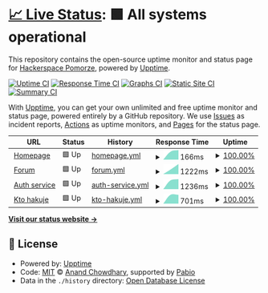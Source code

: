 # [📈 Live Status](https://status.hsp.sh): <!--live status--> **🟩 All systems operational**

This repository contains the open-source uptime monitor and status page for [Hackerspace Pomorze](https://hsp.sh), powered by [Upptime](https://github.com/upptime/upptime).

[![Uptime CI](https://github.com/hspsh/upptime/workflows/Uptime%20CI/badge.svg)](https://github.com/hspsh/upptime/actions?query=workflow%3A%22Uptime+CI%22)
[![Response Time CI](https://github.com/hspsh/upptime/workflows/Response%20Time%20CI/badge.svg)](https://github.com/hspsh/upptime/actions?query=workflow%3A%22Response+Time+CI%22)
[![Graphs CI](https://github.com/hspsh/upptime/workflows/Graphs%20CI/badge.svg)](https://github.com/hspsh/upptime/actions?query=workflow%3A%22Graphs+CI%22)
[![Static Site CI](https://github.com/hspsh/upptime/workflows/Static%20Site%20CI/badge.svg)](https://github.com/hspsh/upptime/actions?query=workflow%3A%22Static+Site+CI%22)
[![Summary CI](https://github.com/hspsh/upptime/workflows/Summary%20CI/badge.svg)](https://github.com/hspsh/upptime/actions?query=workflow%3A%22Summary+CI%22)

With [Upptime](https://upptime.js.org), you can get your own unlimited and free uptime monitor and status page, powered entirely by a GitHub repository. We use [Issues](https://github.com/hspsh/upptime/issues) as incident reports, [Actions](https://github.com/hspsh/upptime/actions) as uptime monitors, and [Pages](https://status.hsp.sh) for the status page.

<!--start: status pages-->
<!-- This summary is generated by Upptime (https://github.com/upptime/upptime) -->
<!-- Do not edit this manually, your changes will be overwritten -->
<!-- prettier-ignore -->
| URL | Status | History | Response Time | Uptime |
| --- | ------ | ------- | ------------- | ------ |
| <img alt="" src="https://icons.duckduckgo.com/ip3/hsp.sh.ico" height="13"> [Homepage](https://hsp.sh) | 🟩 Up | [homepage.yml](https://github.com/hspsh/upptime/commits/HEAD/history/homepage.yml) | <details><summary><img alt="Response time graph" src="./graphs/homepage/response-time-week.png" height="20"> 166ms</summary><br><a href="https://hspsh.github.io/upptime/history/homepage"><img alt="Response time 166" src="https://img.shields.io/endpoint?url=https%3A%2F%2Fraw.githubusercontent.com%2Fhspsh%2Fupptime%2FHEAD%2Fapi%2Fhomepage%2Fresponse-time.json"></a><br><a href="https://hspsh.github.io/upptime/history/homepage"><img alt="24-hour response time 166" src="https://img.shields.io/endpoint?url=https%3A%2F%2Fraw.githubusercontent.com%2Fhspsh%2Fupptime%2FHEAD%2Fapi%2Fhomepage%2Fresponse-time-day.json"></a><br><a href="https://hspsh.github.io/upptime/history/homepage"><img alt="7-day response time 166" src="https://img.shields.io/endpoint?url=https%3A%2F%2Fraw.githubusercontent.com%2Fhspsh%2Fupptime%2FHEAD%2Fapi%2Fhomepage%2Fresponse-time-week.json"></a><br><a href="https://hspsh.github.io/upptime/history/homepage"><img alt="30-day response time 166" src="https://img.shields.io/endpoint?url=https%3A%2F%2Fraw.githubusercontent.com%2Fhspsh%2Fupptime%2FHEAD%2Fapi%2Fhomepage%2Fresponse-time-month.json"></a><br><a href="https://hspsh.github.io/upptime/history/homepage"><img alt="1-year response time 166" src="https://img.shields.io/endpoint?url=https%3A%2F%2Fraw.githubusercontent.com%2Fhspsh%2Fupptime%2FHEAD%2Fapi%2Fhomepage%2Fresponse-time-year.json"></a></details> | <details><summary><a href="https://hspsh.github.io/upptime/history/homepage">100.00%</a></summary><a href="https://hspsh.github.io/upptime/history/homepage"><img alt="All-time uptime 100.00%" src="https://img.shields.io/endpoint?url=https%3A%2F%2Fraw.githubusercontent.com%2Fhspsh%2Fupptime%2FHEAD%2Fapi%2Fhomepage%2Fuptime.json"></a><br><a href="https://hspsh.github.io/upptime/history/homepage"><img alt="24-hour uptime 100.00%" src="https://img.shields.io/endpoint?url=https%3A%2F%2Fraw.githubusercontent.com%2Fhspsh%2Fupptime%2FHEAD%2Fapi%2Fhomepage%2Fuptime-day.json"></a><br><a href="https://hspsh.github.io/upptime/history/homepage"><img alt="7-day uptime 100.00%" src="https://img.shields.io/endpoint?url=https%3A%2F%2Fraw.githubusercontent.com%2Fhspsh%2Fupptime%2FHEAD%2Fapi%2Fhomepage%2Fuptime-week.json"></a><br><a href="https://hspsh.github.io/upptime/history/homepage"><img alt="30-day uptime 100.00%" src="https://img.shields.io/endpoint?url=https%3A%2F%2Fraw.githubusercontent.com%2Fhspsh%2Fupptime%2FHEAD%2Fapi%2Fhomepage%2Fuptime-month.json"></a><br><a href="https://hspsh.github.io/upptime/history/homepage"><img alt="1-year uptime 100.00%" src="https://img.shields.io/endpoint?url=https%3A%2F%2Fraw.githubusercontent.com%2Fhspsh%2Fupptime%2FHEAD%2Fapi%2Fhomepage%2Fuptime-year.json"></a></details>
| <img alt="" src="https://www.discourse.org/favicon.ico" height="13"> [Forum](https://forum.hsp.sh) | 🟩 Up | [forum.yml](https://github.com/hspsh/upptime/commits/HEAD/history/forum.yml) | <details><summary><img alt="Response time graph" src="./graphs/forum/response-time-week.png" height="20"> 1222ms</summary><br><a href="https://hspsh.github.io/upptime/history/forum"><img alt="Response time 1222" src="https://img.shields.io/endpoint?url=https%3A%2F%2Fraw.githubusercontent.com%2Fhspsh%2Fupptime%2FHEAD%2Fapi%2Fforum%2Fresponse-time.json"></a><br><a href="https://hspsh.github.io/upptime/history/forum"><img alt="24-hour response time 1222" src="https://img.shields.io/endpoint?url=https%3A%2F%2Fraw.githubusercontent.com%2Fhspsh%2Fupptime%2FHEAD%2Fapi%2Fforum%2Fresponse-time-day.json"></a><br><a href="https://hspsh.github.io/upptime/history/forum"><img alt="7-day response time 1222" src="https://img.shields.io/endpoint?url=https%3A%2F%2Fraw.githubusercontent.com%2Fhspsh%2Fupptime%2FHEAD%2Fapi%2Fforum%2Fresponse-time-week.json"></a><br><a href="https://hspsh.github.io/upptime/history/forum"><img alt="30-day response time 1222" src="https://img.shields.io/endpoint?url=https%3A%2F%2Fraw.githubusercontent.com%2Fhspsh%2Fupptime%2FHEAD%2Fapi%2Fforum%2Fresponse-time-month.json"></a><br><a href="https://hspsh.github.io/upptime/history/forum"><img alt="1-year response time 1222" src="https://img.shields.io/endpoint?url=https%3A%2F%2Fraw.githubusercontent.com%2Fhspsh%2Fupptime%2FHEAD%2Fapi%2Fforum%2Fresponse-time-year.json"></a></details> | <details><summary><a href="https://hspsh.github.io/upptime/history/forum">100.00%</a></summary><a href="https://hspsh.github.io/upptime/history/forum"><img alt="All-time uptime 100.00%" src="https://img.shields.io/endpoint?url=https%3A%2F%2Fraw.githubusercontent.com%2Fhspsh%2Fupptime%2FHEAD%2Fapi%2Fforum%2Fuptime.json"></a><br><a href="https://hspsh.github.io/upptime/history/forum"><img alt="24-hour uptime 100.00%" src="https://img.shields.io/endpoint?url=https%3A%2F%2Fraw.githubusercontent.com%2Fhspsh%2Fupptime%2FHEAD%2Fapi%2Fforum%2Fuptime-day.json"></a><br><a href="https://hspsh.github.io/upptime/history/forum"><img alt="7-day uptime 100.00%" src="https://img.shields.io/endpoint?url=https%3A%2F%2Fraw.githubusercontent.com%2Fhspsh%2Fupptime%2FHEAD%2Fapi%2Fforum%2Fuptime-week.json"></a><br><a href="https://hspsh.github.io/upptime/history/forum"><img alt="30-day uptime 100.00%" src="https://img.shields.io/endpoint?url=https%3A%2F%2Fraw.githubusercontent.com%2Fhspsh%2Fupptime%2FHEAD%2Fapi%2Fforum%2Fuptime-month.json"></a><br><a href="https://hspsh.github.io/upptime/history/forum"><img alt="1-year uptime 100.00%" src="https://img.shields.io/endpoint?url=https%3A%2F%2Fraw.githubusercontent.com%2Fhspsh%2Fupptime%2FHEAD%2Fapi%2Fforum%2Fuptime-year.json"></a></details>
| <img alt="" src="https://icons.duckduckgo.com/ip3/auth.hsp.sh.ico" height="13"> [Auth service](https://auth.hsp.sh) | 🟩 Up | [auth-service.yml](https://github.com/hspsh/upptime/commits/HEAD/history/auth-service.yml) | <details><summary><img alt="Response time graph" src="./graphs/auth-service/response-time-week.png" height="20"> 1236ms</summary><br><a href="https://hspsh.github.io/upptime/history/auth-service"><img alt="Response time 1236" src="https://img.shields.io/endpoint?url=https%3A%2F%2Fraw.githubusercontent.com%2Fhspsh%2Fupptime%2FHEAD%2Fapi%2Fauth-service%2Fresponse-time.json"></a><br><a href="https://hspsh.github.io/upptime/history/auth-service"><img alt="24-hour response time 1236" src="https://img.shields.io/endpoint?url=https%3A%2F%2Fraw.githubusercontent.com%2Fhspsh%2Fupptime%2FHEAD%2Fapi%2Fauth-service%2Fresponse-time-day.json"></a><br><a href="https://hspsh.github.io/upptime/history/auth-service"><img alt="7-day response time 1236" src="https://img.shields.io/endpoint?url=https%3A%2F%2Fraw.githubusercontent.com%2Fhspsh%2Fupptime%2FHEAD%2Fapi%2Fauth-service%2Fresponse-time-week.json"></a><br><a href="https://hspsh.github.io/upptime/history/auth-service"><img alt="30-day response time 1236" src="https://img.shields.io/endpoint?url=https%3A%2F%2Fraw.githubusercontent.com%2Fhspsh%2Fupptime%2FHEAD%2Fapi%2Fauth-service%2Fresponse-time-month.json"></a><br><a href="https://hspsh.github.io/upptime/history/auth-service"><img alt="1-year response time 1236" src="https://img.shields.io/endpoint?url=https%3A%2F%2Fraw.githubusercontent.com%2Fhspsh%2Fupptime%2FHEAD%2Fapi%2Fauth-service%2Fresponse-time-year.json"></a></details> | <details><summary><a href="https://hspsh.github.io/upptime/history/auth-service">100.00%</a></summary><a href="https://hspsh.github.io/upptime/history/auth-service"><img alt="All-time uptime 100.00%" src="https://img.shields.io/endpoint?url=https%3A%2F%2Fraw.githubusercontent.com%2Fhspsh%2Fupptime%2FHEAD%2Fapi%2Fauth-service%2Fuptime.json"></a><br><a href="https://hspsh.github.io/upptime/history/auth-service"><img alt="24-hour uptime 100.00%" src="https://img.shields.io/endpoint?url=https%3A%2F%2Fraw.githubusercontent.com%2Fhspsh%2Fupptime%2FHEAD%2Fapi%2Fauth-service%2Fuptime-day.json"></a><br><a href="https://hspsh.github.io/upptime/history/auth-service"><img alt="7-day uptime 100.00%" src="https://img.shields.io/endpoint?url=https%3A%2F%2Fraw.githubusercontent.com%2Fhspsh%2Fupptime%2FHEAD%2Fapi%2Fauth-service%2Fuptime-week.json"></a><br><a href="https://hspsh.github.io/upptime/history/auth-service"><img alt="30-day uptime 100.00%" src="https://img.shields.io/endpoint?url=https%3A%2F%2Fraw.githubusercontent.com%2Fhspsh%2Fupptime%2FHEAD%2Fapi%2Fauth-service%2Fuptime-month.json"></a><br><a href="https://hspsh.github.io/upptime/history/auth-service"><img alt="1-year uptime 100.00%" src="https://img.shields.io/endpoint?url=https%3A%2F%2Fraw.githubusercontent.com%2Fhspsh%2Fupptime%2FHEAD%2Fapi%2Fauth-service%2Fuptime-year.json"></a></details>
| <img alt="" src="https://icons.duckduckgo.com/ip3/whois.at.hsp.sh.ico" height="13"> [Kto hakuje](https://whois.at.hsp.sh) | 🟩 Up | [kto-hakuje.yml](https://github.com/hspsh/upptime/commits/HEAD/history/kto-hakuje.yml) | <details><summary><img alt="Response time graph" src="./graphs/kto-hakuje/response-time-week.png" height="20"> 701ms</summary><br><a href="https://hspsh.github.io/upptime/history/kto-hakuje"><img alt="Response time 701" src="https://img.shields.io/endpoint?url=https%3A%2F%2Fraw.githubusercontent.com%2Fhspsh%2Fupptime%2FHEAD%2Fapi%2Fkto-hakuje%2Fresponse-time.json"></a><br><a href="https://hspsh.github.io/upptime/history/kto-hakuje"><img alt="24-hour response time 701" src="https://img.shields.io/endpoint?url=https%3A%2F%2Fraw.githubusercontent.com%2Fhspsh%2Fupptime%2FHEAD%2Fapi%2Fkto-hakuje%2Fresponse-time-day.json"></a><br><a href="https://hspsh.github.io/upptime/history/kto-hakuje"><img alt="7-day response time 701" src="https://img.shields.io/endpoint?url=https%3A%2F%2Fraw.githubusercontent.com%2Fhspsh%2Fupptime%2FHEAD%2Fapi%2Fkto-hakuje%2Fresponse-time-week.json"></a><br><a href="https://hspsh.github.io/upptime/history/kto-hakuje"><img alt="30-day response time 701" src="https://img.shields.io/endpoint?url=https%3A%2F%2Fraw.githubusercontent.com%2Fhspsh%2Fupptime%2FHEAD%2Fapi%2Fkto-hakuje%2Fresponse-time-month.json"></a><br><a href="https://hspsh.github.io/upptime/history/kto-hakuje"><img alt="1-year response time 701" src="https://img.shields.io/endpoint?url=https%3A%2F%2Fraw.githubusercontent.com%2Fhspsh%2Fupptime%2FHEAD%2Fapi%2Fkto-hakuje%2Fresponse-time-year.json"></a></details> | <details><summary><a href="https://hspsh.github.io/upptime/history/kto-hakuje">100.00%</a></summary><a href="https://hspsh.github.io/upptime/history/kto-hakuje"><img alt="All-time uptime 100.00%" src="https://img.shields.io/endpoint?url=https%3A%2F%2Fraw.githubusercontent.com%2Fhspsh%2Fupptime%2FHEAD%2Fapi%2Fkto-hakuje%2Fuptime.json"></a><br><a href="https://hspsh.github.io/upptime/history/kto-hakuje"><img alt="24-hour uptime 100.00%" src="https://img.shields.io/endpoint?url=https%3A%2F%2Fraw.githubusercontent.com%2Fhspsh%2Fupptime%2FHEAD%2Fapi%2Fkto-hakuje%2Fuptime-day.json"></a><br><a href="https://hspsh.github.io/upptime/history/kto-hakuje"><img alt="7-day uptime 100.00%" src="https://img.shields.io/endpoint?url=https%3A%2F%2Fraw.githubusercontent.com%2Fhspsh%2Fupptime%2FHEAD%2Fapi%2Fkto-hakuje%2Fuptime-week.json"></a><br><a href="https://hspsh.github.io/upptime/history/kto-hakuje"><img alt="30-day uptime 100.00%" src="https://img.shields.io/endpoint?url=https%3A%2F%2Fraw.githubusercontent.com%2Fhspsh%2Fupptime%2FHEAD%2Fapi%2Fkto-hakuje%2Fuptime-month.json"></a><br><a href="https://hspsh.github.io/upptime/history/kto-hakuje"><img alt="1-year uptime 100.00%" src="https://img.shields.io/endpoint?url=https%3A%2F%2Fraw.githubusercontent.com%2Fhspsh%2Fupptime%2FHEAD%2Fapi%2Fkto-hakuje%2Fuptime-year.json"></a></details>

<!--end: status pages-->

[**Visit our status website →**](https://status.hsp.sh)

## 📄 License

- Powered by: [Upptime](https://github.com/upptime/upptime)
- Code: [MIT](./LICENSE) © [Anand Chowdhary](https://anandchowdhary.com), supported by [Pabio](https://pabio.com)
- Data in the `./history` directory: [Open Database License](https://opendatacommons.org/licenses/odbl/1-0/)
